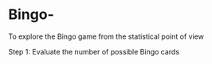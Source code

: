 # Bingo-
To explore the Bingo game from the statistical point of view

Step 1:  Evaluate the number of possible Bingo cards
